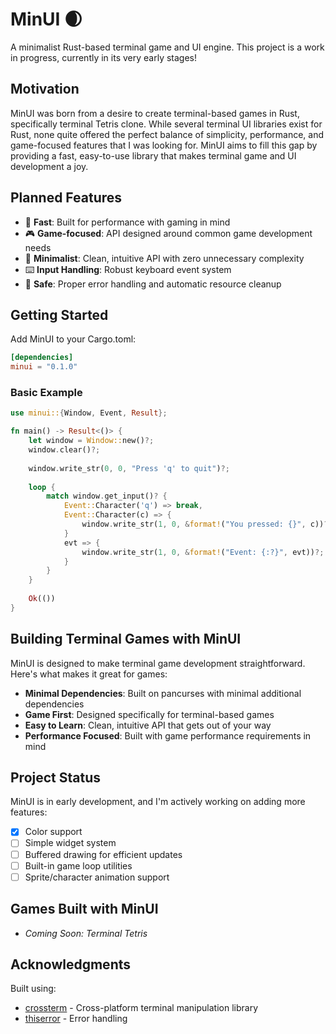 # MinUI 🌒

A minimalist Rust-based terminal game and UI engine. This project is a work in progress, currently in its very early stages!

## Motivation

MinUI was born from a desire to create terminal-based games in Rust, specifically terminal Tetris clone. While several terminal UI libraries exist for Rust, none quite offered the perfect balance of simplicity, performance, and game-focused features that I was looking for. MinUI aims to fill this gap by providing a fast, easy-to-use library that makes terminal game and UI development a joy.

## Planned Features

- 🚀 **Fast**: Built for performance with gaming in mind
- 🎮 **Game-focused**: API designed around common game development needs
- 🎯 **Minimalist**: Clean, intuitive API with zero unnecessary complexity
- ⌨️ **Input Handling**: Robust keyboard event system
- 🧰 **Safe**: Proper error handling and automatic resource cleanup

## Getting Started

Add MinUI to your Cargo.toml:
```toml
[dependencies]
minui = "0.1.0"
```

### Basic Example

```rust
use minui::{Window, Event, Result};

fn main() -> Result<()> {
    let window = Window::new()?;
    window.clear()?;
    
    window.write_str(0, 0, "Press 'q' to quit")?;
    
    loop {
        match window.get_input()? {
            Event::Character('q') => break,
            Event::Character(c) => {
                window.write_str(1, 0, &format!("You pressed: {}", c))?;
            }
            evt => {
                window.write_str(1, 0, &format!("Event: {:?}", evt))?;
            }
        }
    }
    
    Ok(())
}
```

## Building Terminal Games with MinUI

MinUI is designed to make terminal game development straightforward. Here's what makes it great for games:

- **Minimal Dependencies**: Built on pancurses with minimal additional dependencies
- **Game First**: Designed specifically for terminal-based games
- **Easy to Learn**: Clean, intuitive API that gets out of your way
- **Performance Focused**: Built with game performance requirements in mind

## Project Status

MinUI is in early development, and I'm actively working on adding more features:

- [x] Color support
- [ ] Simple widget system
- [ ] Buffered drawing for efficient updates
- [ ] Built-in game loop utilities
- [ ] Sprite/character animation support

## Games Built with MinUI

- *Coming Soon: Terminal Tetris*

## Acknowledgments

Built using:
- [crossterm](https://github.com/crossterm-rs/crossterm) - Cross-platform terminal manipulation library
- [thiserror](https://github.com/dtolnay/thiserror) - Error handling
